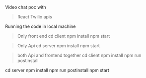 Video chat poc with 
> React
> Twilio apis

Running the code in local machine

> Only front end
cd client
npm install 
npm start

> Only Api
cd server
npm install
npm start

> both Api and frontend together
cd client
npm install
npm run postinstall

cd server
npm install
npm run postinstall
npm start
